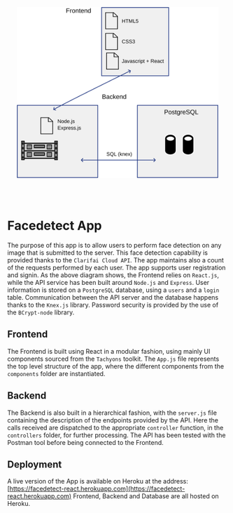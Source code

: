<p align="center">
  <img width="460" height=auto src="./images/facedetect.svg" style="margin:50px 0px">
</p>

# Facedetect App
The purpose of this app is to allow users to perform face detection on any image that is submitted to the server. This face detection capability is provided thanks to the `Clarifai Cloud API`. The app maintains also a count of the requests performed by each user.
The app supports user registration and signin. 
As the above diagram shows, the Frontend relies on `React.js`, while the API service has been built around `Node.js` and `Express`.
User information is stored on a `PostgreSQL` database, using a `users` and a `login` table. 
Communication between the API server and the database happens thanks to the `Knex.js` library. Password security is provided by the use of the `BCrypt-node` library.

## Frontend
The Frontend is built using React in a modular fashion, using mainly UI components sourced from the `Tachyons` toolkit. The `App.js` file represents the top level structure of the app, where the different components from the `components` folder are instantiated.

## Backend
The Backend is also built in a hierarchical fashion, with the `server.js` file containing the description of the endpoints provided by the API. Here the calls received are dispatched to the appropriate `controller` function, in the `controllers` folder, for further processing. The API has been tested with the Postman tool before being connected to the Frontend.

## Deployment
A live version of the App is available on Heroku at the address: [https://facedetect-react.herokuapp.com](https://facedetect-react.herokuapp.com)
Frontend, Backend and Database are all hosted on Heroku.